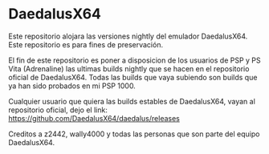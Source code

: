 # DaedalusX64
Este repositorio alojara las versiones nightly del emulador DaedalusX64. Este repositorio es para fines de preservación.

El fin de este repositorio es poner a disposicion de los usuarios de PSP y PS Vita (Adrenaline) las ultimas builds nightly que se hacen en el repositorio oficial 
de DaedalusX64. Todas las builds que vaya subiendo son builds que ya han sido probados en mi PSP 1000.

Cualquier usuario que quiera las builds estables de DaedalusX64, vayan al repositorio oficial, dejo el link: https://github.com/DaedalusX64/daedalus/releases

Creditos a z2442, wally4000 y todas las personas que son parte del equipo DaedalusX64.
